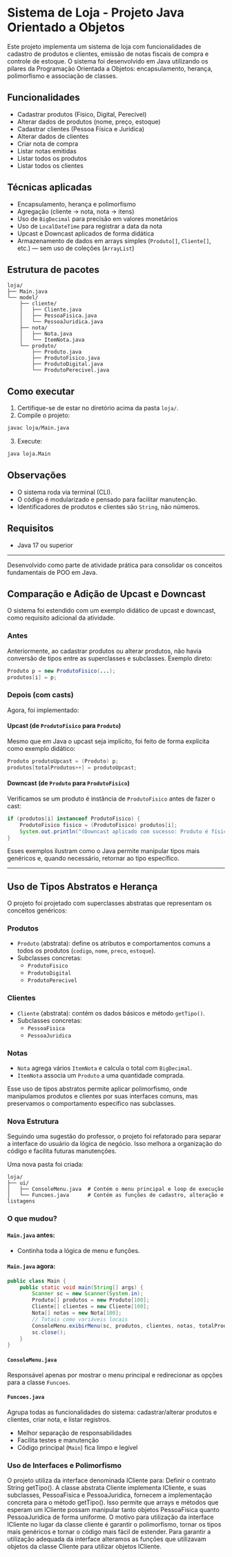 # Sistema de Loja - Projeto Java Orientado a Objetos

Este projeto implementa um sistema de loja com funcionalidades de cadastro de produtos e clientes, emissão de notas fiscais de compra e controle de estoque. O sistema foi desenvolvido em Java utilizando os pilares da Programação Orientada a Objetos: encapsulamento, herança, polimorfismo e associação de classes.

## Funcionalidades

- Cadastrar produtos (Físico, Digital, Perecível)
- Alterar dados de produtos (nome, preço, estoque)
- Cadastrar clientes (Pessoa Física e Jurídica)
- Alterar dados de clientes
- Criar nota de compra
- Listar notas emitidas
- Listar todos os produtos
- Listar todos os clientes

## Técnicas aplicadas

- Encapsulamento, herança e polimorfismo
- Agregação (cliente → nota, nota → itens)
- Uso de `BigDecimal` para precisão em valores monetários
- Uso de `LocalDateTime` para registrar a data da nota
- Upcast e Downcast aplicados de forma didática
- Armazenamento de dados em arrays simples (`Produto[]`, `Cliente[]`, etc.) — sem uso de coleções (`ArrayList`)

## Estrutura de pacotes

```
loja/
├── Main.java
└── model/
    ├── cliente/
    │   ├── Cliente.java
    │   ├── PessoaFisica.java
    │   └── PessoaJuridica.java
    ├── nota/
    │   ├── Nota.java
    │   └── ItemNota.java
    └── produto/
        ├── Produto.java
        ├── ProdutoFisico.java
        ├── ProdutoDigital.java
        └── ProdutoPerecivel.java
```

## Como executar

1. Certifique-se de estar no diretório acima da pasta `loja/`.
2. Compile o projeto:

```bash
javac loja/Main.java
```

3. Execute:

```bash
java loja.Main
```

## Observações

- O sistema roda via terminal (CLI).
- O código é modularizado e pensado para facilitar manutenção.
- Identificadores de produtos e clientes são `String`, não números.

## Requisitos

- Java 17 ou superior

---

Desenvolvido como parte de atividade prática para consolidar os conceitos fundamentais de POO em Java.

## Comparação e Adição de Upcast e Downcast

O sistema foi estendido com um exemplo didático de upcast e downcast, como requisito adicional da atividade.

### Antes
Anteriormente, ao cadastrar produtos ou alterar produtos, não havia conversão de tipos entre as superclasses e subclasses. Exemplo direto:

```java
Produto p = new ProdutoFisico(...);
produtos[i] = p;
```

### Depois (com casts)
Agora, foi implementado:

#### Upcast (de `ProdutoFisico` para `Produto`)
Mesmo que em Java o upcast seja implícito, foi feito de forma explícita como exemplo didático:

```java
Produto produtoUpcast = (Produto) p;
produtos[totalProdutos++] = produtoUpcast;
```

#### Downcast (de `Produto` para `ProdutoFisico`)
Verificamos se um produto é instância de `ProdutoFisico` antes de fazer o cast:

```java
if (produtos[i] instanceof ProdutoFisico) {
    ProdutoFisico fisico = (ProdutoFisico) produtos[i];
    System.out.println("(Downcast aplicado com sucesso: Produto é físico)");
}
```

Esses exemplos ilustram como o Java permite manipular tipos mais genéricos e, quando necessário, retornar ao tipo específico.

---

## Uso de Tipos Abstratos e Herança

O projeto foi projetado com superclasses abstratas que representam os conceitos genéricos:

### Produtos
- `Produto` (abstrata): define os atributos e comportamentos comuns a todos os produtos (`codigo`, `nome`, `preco`, `estoque`).
- Subclasses concretas:
  - `ProdutoFisico`
  - `ProdutoDigital`
  - `ProdutoPerecivel`

### Clientes
- `Cliente` (abstrata): contém os dados básicos e método `getTipo()`.
- Subclasses concretas:
  - `PessoaFisica`
  - `PessoaJuridica`

### Notas
- `Nota` agrega vários `ItemNota` e calcula o total com `BigDecimal`.
- `ItemNota` associa um `Produto` a uma quantidade comprada.

Esse uso de tipos abstratos permite aplicar polimorfismo, onde manipulamos produtos e clientes por suas interfaces comuns, mas preservamos o comportamento específico nas subclasses.

### Nova Estrutura

Seguindo uma sugestão do professor, o projeto foi refatorado para separar a interface do usuário da lógica de negócio. Isso melhora a organização do código e facilita futuras manutenções.

Uma nova pasta foi criada:

```
loja/
├── ui/
│   ├── ConsoleMenu.java  # Contém o menu principal e loop de execução
│   └── Funcoes.java      # Contém as funções de cadastro, alteração e listagens
```

### O que mudou?

#### `Main.java` antes:

- Continha toda a lógica de menu e funções.

#### `Main.java` agora:

```java
public class Main {
    public static void main(String[] args) {
        Scanner sc = new Scanner(System.in);
        Produto[] produtos = new Produto[100];
        Cliente[] clientes = new Cliente[100];
        Nota[] notas = new Nota[100];
        // Totais como variáveis locais
        ConsoleMenu.exibirMenu(sc, produtos, clientes, notas, totalProdutos, totalClientes, totalNotas);
        sc.close();
    }
}
```

#### `ConsoleMenu.java`

Responsável apenas por mostrar o menu principal e redirecionar as opções para a classe `Funcoes`.

#### `Funcoes.java`

Agrupa todas as funcionalidades do sistema: cadastrar/alterar produtos e clientes, criar nota, e listar registros.

- Melhor separação de responsabilidades
- Facilita testes e manutenção
- Código principal (`Main`) fica limpo e legível


### Uso de Interfaces e Polimorfismo
O projeto utiliza da interface denominada ICliente para:
Definir o contrato String getTipo().
A classe abstrata Cliente implementa ICliente, e suas subclasses, PessoaFisica e PessoaJuridica, fornecem a implementação concreta para o método getTipo().
Isso permite que arrays e métodos que esperam um ICliente possam manipular tanto objetos PessoaFisica quanto PessoaJuridica de forma uniforme.
O motivo para utilização da interface ICliente no lugar da classe cliente é garantir o polimorfismo, tornar os tipos mais genéricos e tornar o código mais fácil de estender.
Para garantir a utilização adequada da interface alteramos as funções que utilizavam objetos da classe Cliente para utilizar objetos ICliente.
